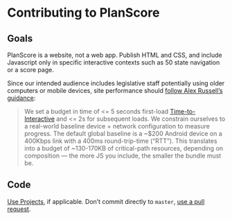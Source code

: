 # Contributing to PlanScore

Goals
--

PlanScore is a website, not a web app. Publish HTML and CSS, and include Javascript
only in specific interactive contexts such as 50 state navigation or a score page.

Since our intended audience includes legislative staff potentially
using older computers or mobile devices, site performance should
[follow Alex Russell’s guidance](https://infrequently.org/2017/10/can-you-afford-it-real-world-web-performance-budgets/):

> We set a budget in time of <= 5 seconds first-load
> [Time-to-Interactive](https://developers.google.com/web/tools/lighthouse/audits/time-to-interactive)
> and <= 2s for subsequent loads. We constrain ourselves to a real-world
> baseline device + network configuration to measure progress. The default
> global baseline is a ~$200 Android device on a 400Kbps link with a 400ms
> round-trip-time (“RTT”). This translates into a budget of ~130-170KB of
> critical-path resources, depending on composition — the more JS you include,
> the smaller the bundle must be.

Code
--

[Use Projects](https://github.com/PlanScore/PlanScore/projects), if applicable.
Don’t commit directly to `master`, [use a pull request](https://github.com/PlanScore/PlanScore/pulls).
